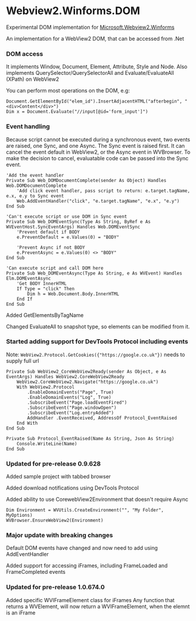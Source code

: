# Webview2.Winforms.DOM
Experimental DOM implementation for [Microsoft.Webview2.Winforms](https://docs.microsoft.com/en-us/microsoft-edge/webview2/reference/winforms/0-9-515/microsoft-web-webview2-winforms-webview2)

An implementation for a WebView2 DOM, that can be accessed from .Net

### DOM access
It implements Window, Document, Element, Attribute, Style and Node.
Also implements QuerySelector/QuerySelectorAll and Evaluate/EvaluateAll (XPath) on WebView2

You can perform most operations on the DOM, e.g:

```
Document.GetElementById("elem_id").InsertAdjacentHTML("afterbegin", "<div>Content</div>")
Dim x = Document.Evaluate("//input[@id='form_input']")
```

### Event handling
Because script cannot be executed during a synchronous event, two events are raised, one Sync, and one Async.
The Sync event is raised first. It can cancel the event default in WebView2, or the Async event in WVBrowser.
To make the decision to cancel, evaluatable code can be passed into the Sync event.

```
'Add the event handler
Private Sub Web_DOMDocumentComplete(sender As Object) Handles Web.DOMDocumentComplete
	'Add click event handler, pass script to return: e.target.tagName, e.x, e.y to Sync event
	Web.AddEventHandler("click", "e.target.tagName", "e.x", "e.y")
End Sub

'Can't execute script or use DOM in Sync event
Private Sub Web_DOMEventSync(Type As String, ByRef e As WVEventHost.SyncEventArgs) Handles Web.DOMEventSync
	'Prevent default if BODY
	e.PreventDefault = e.Values(0) = "BODY"
	
	'Prevent Async if not BODY
	e.PreventAsync = e.Values(0) <> "BODY"
End Sub

'Can execute script and call DOM here
Private Sub Web_DOMEventAsync(Type As String, e As WVEvent) Handles Elm.DOMEventAsync
	'Get BODY InnerHTML
	If Type = "click" Then
		Dim h = Web.Document.Body.InnerHTML
	End If
End Sub

```
Added GetElementsByTagName

Changed EvaluateAll to snapshot type, so elements can be modified from it.

### Started adding support for DevTools Protocol including events
Note: `WebView2.Protocol.GetCookies({"https://google.co.uk"})` needs to supply full url
```
Private Sub WebView2_CoreWebView2Ready(sender As Object, e As EventArgs) Handles WebView2.CoreWebView2Ready
	WebView2.CoreWebView2.Navigate("https://google.co.uk")
	With WebView2.Protocol
		.EnableDomainEvents("Page", True)
		.EnableDomainEvents("Log", True)
		.SubscribeEvent("Page.loadEventFired")
		.SubscribeEvent("Page.windowOpen")
		.SubscribeEvent("Log.entryAdded")
		AddHandler .EventReceived, AddressOf Protocol_EventRaised
	End With
End Sub

Private Sub Protocol_EventRaised(Name As String, Json As String)
	Console.WriteLine(Name)
End Sub

```

### Updated for pre-release 0.9.628
Added sample project with tabbed browser

Added download notifications using DevTools Protocol

Added ability to use CorewebView2Environment that doesn't require Async
```
Dim Environment = WVUtils.CreateEnvironment("", "My Folder", MyOptions)
WVBrowser.EnsureWebView2(Environment)
```
### Major update with breaking changes
Default DOM events have changed and now need to add using AddEventHandler

Added support for accessing iFrames, including FrameLoaded and FrameCompleted events

### Updated for pre-release 1.0.674.0

Added specific WVIFrameElement class for iFrames
Any function that returns a WVElement, will now return a WVIFrameElement, when the elemnt is an iFrame

